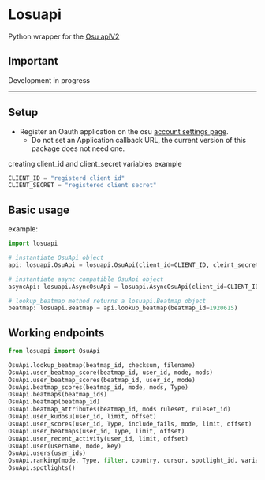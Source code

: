 # Losuapi
Python wrapper for the [Osu apiV2](https://osu.ppy.sh/docs/index.html)

## Important

Development in progress

---

## Setup

- Register an Oauth application on the osu [account settings page](https://osu.ppy.sh/home/account/edit#new-oauth-application).
  - Do not set an Application callback URL, the current version of this package does not need one.

creating client_id and client_secret variables example
``` python
CLIENT_ID = "registerd client id"
CLIENT_SECRET = "registered client secret"
```

## Basic usage
example:
``` python
import losuapi

# instantiate OsuApi object
api: losuapi.OsuApi = losuapi.OsuApi(client_id=CLIENT_ID, cleint_secret=CLIENT_SECRET)

# instantiate async compatible OsuApi object
asyncApi: losuapi.AsyncOsuApi = losuapi.AsyncOsuApi(client_id=CLIENT_ID, cleint_secret=CLIENT_SECRET)

# lookup_beatmap method returns a losuapi.Beatmap object
beatmap: losuapi.Beatmap = api.lookup_beatmap(beatmap_id=1920615)
```

## Working endpoints
```python
from losuapi import OsuApi

OsuApi.lookup_beatmap(beatmap_id, checksum, filename)
OsuApi.user_beatmap_score(beatmap_id, user_id, mode, mods)
OsuApi.user_beatmap_scores(beatmap_id, user_id, mode)
OsuApi.beatmap_scores(beatmap_id, mode, mods, Type)
OsuApi.beatmaps(beatmap_ids)
OsuApi.beatmap(beatmap_id)
OsuApi.beatmap_attributes(beatmap_id, mods ruleset, ruleset_id)
OsuApi.user_kudosu(user_id, limit, offset)
OsuApi.user_scores(user_id, Type, include_fails, mode, limit, offset)
OsuApi.user_beatmaps(user_id, Type, limit, offset)
OsuApi.user_recent_activity(user_id, limit, offset)
OsuApi.user(username, mode, key)
OsuApi.users(user_ids)
OsuApi.ranking(mode, Type, filter, country, cursor, spotlight_id, variant)
OsuApi.spotlights()
```